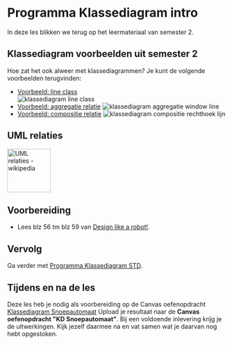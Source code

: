 # Programma Klassediagram intro
In deze les blikken we terug op  het leermateriaal van semester 2.

## Klassediagram voorbeelden uit semester 2
Hoe zat het ook alweer met klassediagrammen?
Je kunt de volgende voorbeelden terugvinden:
- [Voorbeeld: line class](https://github.com/HU-TI-DEV/TI-S2/blob/main/software/c%2B%2B/oop-concepten/klassen/README.md#voorbeeld-line-class)   
![klassediagram line class](https://github.com/HU-TI-DEV/TI-S2/raw/main/software/c%2B%2B/oop-concepten/klassen/uml_lijnklasse.png)
- [Voorbeeld: aggregatie relatie](https://github.com/HU-TI-DEV/TI-S2/blob/main/software/c%2B%2B/oop-concepten/klassen/associatie.md#associatie)
![klassediagram aggregatie window line](https://github.com/HU-TI-DEV/TI-S2/raw/main/software/c%2B%2B/oop-concepten/klassen/uml_lijn_ref_window.png)
- [Voorbeeld: compositie relatie](https://github.com/HU-TI-DEV/TI-S2/raw/main/software/c%2B%2B/oop-concepten/klassen/uml_rechthoek_vierlijnen.png)
![klassediagram compositie rechthoek lijn](https://github.com/HU-TI-DEV/TI-S2/raw/main/software/c%2B%2B/oop-concepten/klassen/uml_rechthoek_vierlijnen.png)

## UML relaties
<img src="https://upload.wikimedia.org/wikipedia/commons/thumb/9/93/Uml_classes_en.svg/450px-Uml_classes_en.svg.png" width="100" height="100" alt="UML relaties - wikipedia">


## Voorbereiding
- Lees blz 56 tm blz 59 van [Design like a robot!](../../onderwijsmateriaal/readers/Design%20Like%20a%20Robot!.pdf).

## Vervolg
Ga verder met [Programma Klassediagram STD](./programma-klassediagram-std.md).

## Tijdens en na de les
Deze les heb je nodig als voorbereiding op de Canvas oefenopdracht [Klassediagram Snoepautomaat](../../onderwijsmateriaal/opdrachten/oefenopdrachten/klassediagram-snoepautomaat/klassediagram-snoepautomaat.md)
Upload je resultaat naar de **Canvas oefenopdracht "KD Snoepautomaat"**. Bij een voldoende inlevering krijg je de uitwerkingen. Kijk jezelf daarmee na en vat samen wat je daarvan nog hebt opgestoken.